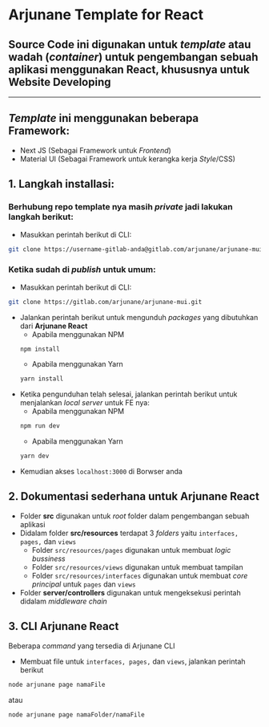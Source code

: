 # Arjunane Template for React

## Source Code ini digunakan untuk _template_ atau wadah (_container_) untuk pengembangan sebuah aplikasi menggunakan **React**, khususnya untuk **Website Developing**

___

## _Template_ ini menggunakan beberapa **Framework**:
- Next JS (Sebagai Framework untuk _Frontend_)
- Material UI (Sebagai Framework untuk kerangka kerja _Style_/CSS)

## 1. Langkah installasi:
### Berhubung repo template nya masih _private_ jadi lakukan langkah berikut:
- Masukkan perintah berikut di CLI: 

``` sh
git clone https://username-gitlab-anda@gitlab.com/arjunane/arjunane-mui
```

### Ketika sudah di _publish_ untuk umum:
- Masukkan perintah berikut di CLI:
```sh
git clone https://gitlab.com/arjunane/arjunane-mui.git
```

- Jalankan perintah berikut untuk mengunduh _packages_ yang dibutuhkan dari **Arjunane React**
  - Apabila menggunakan NPM
  ```sh
  npm install
  ```
  - Apabila menggunakan Yarn
  ```sh
  yarn install
  ```
- Ketika pengunduhan telah selesai, jalankan perintah berikut untuk menjalankan _local server_ untuk FE nya:
  - Apabila menggunakan NPM
  ```sh
  npm run dev
  ```
  - Apabila menggunakan Yarn
  ```sh
  yarn dev
  ```
- Kemudian akses ```localhost:3000``` di Borwser anda

## 2. Dokumentasi sederhana untuk **Arjunane React**
- Folder **src** digunakan untuk _root_ folder dalam pengembangan sebuah aplikasi
- Didalam folder **src/resources** terdapat 3 _folders_ yaitu ```interfaces, pages,``` dan ```views```
  - Folder ```src/resources/pages``` digunakan untuk membuat _logic bussiness_
  - Folder ```src/resources/views``` digunakan untuk membuat tampilan
  - Folder ```src/resources/interfaces``` digunakan untuk membuat _core principal_ untuk ```pages``` dan ```views```
- Folder **server/controllers** digunakan untuk mengeksekusi perintah didalam _middleware chain_

## 3. CLI Arjunane React
Beberapa _command_ yang tersedia di Arjunane CLI
- Membuat file untuk ```interfaces, pages,``` dan ```views```, jalankan perintah berikut
```sh
node arjunane page namaFile
```
atau
```sh
node arjunane page namaFolder/namaFile
```